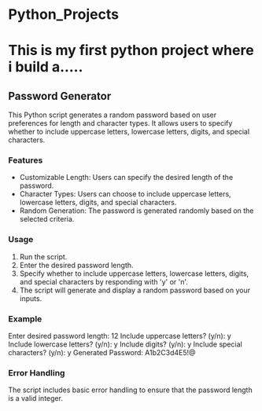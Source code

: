 # Python_Projects

# This is my first python project where i build a.....
## Password Generator

This Python script generates a random password based on user preferences for length and character types. It allows users to specify whether to include uppercase letters, lowercase letters, digits, and special characters.

### Features

- Customizable Length: Users can specify the desired length of the password.
- Character Types: Users can choose to include uppercase letters, lowercase letters, digits, and special characters.
- Random Generation: The password is generated randomly based on the selected criteria.

### Usage

1. Run the script.
2. Enter the desired password length.
3. Specify whether to include uppercase letters, lowercase letters, digits, and special characters by responding with 'y' or 'n'.
4. The script will generate and display a random password based on your inputs.

### Example
Enter desired password length: 12
Include uppercase letters? (y/n): y
Include lowercase letters? (y/n): y
Include digits? (y/n): y
Include special characters? (y/n): y
Generated Password: A1b2C3d4E5!@

### Error Handling
The script includes basic error handling to ensure that the password length is a valid integer.
